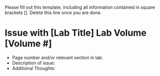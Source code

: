 Please fill out this template, including all information contained in square brackets []. Delete this line once you are done.

# Issue with [Lab Title] Lab Volume [Volume #]

- Page number and/or relevant section in lab:
- Description of issue:
- Additional Thoughts:
